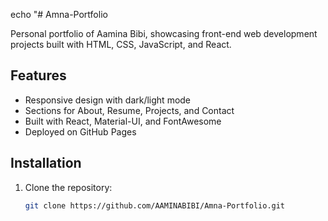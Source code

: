 echo "# Amna-Portfolio

Personal portfolio of Aamina Bibi, showcasing front-end web development projects built with HTML, CSS, JavaScript, and React.

## Features
- Responsive design with dark/light mode
- Sections for About, Resume, Projects, and Contact
- Built with React, Material-UI, and FontAwesome
- Deployed on GitHub Pages

## Installation
1. Clone the repository:
   ```bash
   git clone https://github.com/AAMINABIBI/Amna-Portfolio.git
